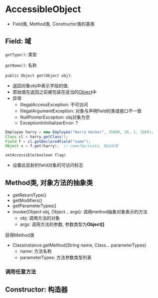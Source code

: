 # AccessibleObject

- Field类, Method类, Constructor类的基类

## Field: 域

`getType()`: 类型

`getName()`: 名称

`public Object get(Object obj)`: 

- 返回对象obj中表示字段的值; 
- 原始值在返回之前被包装在适当的[Object]()中
- 异常
  - IllegalAccessException: 不可访问
  - IllegalArgumentException: 对象与声明field的类或接口不一致
  - NullPointerException: obj对象为空
  - ExceptionInInitializerError: ?

```java
Employee harry = new Employee("Harry Hacker", 35000, 10, 1, 1989);
Class cl = harry.getClass();
Field f = cl.getDeclaredField("name");
Object v = f.get(harry);  // name为private, 抛出异常
```

`setAccessible(boolean flag)`

- 设置此反射的field对象的可访问标志

## Method类, 对象方法的抽象类

- getReturnType()
- getModifiers()
- getParameterTypes()
- invoke(Object obj, Object... args): 调用method抽象对象表示的方法
  - obj: 调用方法的对象
  - args: 调用方法的参数, 参数类型为**Object[]**

获得Method类

- Classinstance.getMethod(String name, Class... parameterTypes)
  - name: 方法名称
  - parameterTypes: 方法参数类型列表

### 调用任意方法

## Constructor: 构造器
